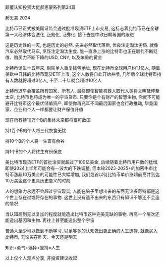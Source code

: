 颠覆认知投资大佬郝思蒙系列第24篇

郝思蒙 2024

比特币已正式被美国证监会通过批准现货ETF上市交易, 这标志着比特币已在全球第一大经济体合法化, 正规化, 证券化. 接下去是中欧日韩等国的跟进

这是历史性的一天, 也是历史的必然. 先进必然取代落后, 优良注定淘汰劣质. 就像汽车必然取代马车, 烹饪注定淘汰生食. 能一直净上涨的比特币也正在取代不断贬值、购买力不断下降的USD, CNY, 以及笨重的黄金

比特币诞生十五年来, 剔除单人重复钱包地址, 现在比特币全球用户约1.1亿人, 随着美欧中日韩的比特币现货ETF上市, 这个人数将自此开始井喷, 几年后全球比特币持有人数就将超过3亿人, 十至二十年就会超过10亿人

比特币迟早会覆盖所有国家、所有人, 最终即使智能机器人取代人类将文明延伸至太空, 比特币也将成为唯一的宇宙货币. 只要你是个有财产的智慧生物, 你就不可能避开比特币这个最优储值资产, 即使你再充耳不闻最后国家也会行政推动, 毕竟国家、企业和个人一样都要让财产保值升值

现在所有持10万个₿的集体未来都将富可敌国

持1百个₿的个人将三代衣食无忧

持10个₿的个人将一生富有余谷

持1个₿的个人将终生有份保底

美比特币现货ETF的首批注资就超过了100亿美金, 后续随着比特币用户数的猛增, 即使2024上半年可能会有一波大的下跌调整, 但本轮2023-2025+的加密牛市比特币涨超10万美金的可能性已大幅增加, 我们翘首以待比特币单价涨超前高并到达10万美金这个更具历史意义的时刻

人的想象力永远不会超过宇宙现实, 人能在脑子里想出来的东西无论多奇特都是这个世上存在过或将存在的事物. 这世上没有造不出来的东西只有知识不够还不会造的情况

当认知高到无以复加的程度就能造出比特币这种完美无缺的事物. 再高一个层次还能造出基因和生物. 再往上甚至能造出整个宇宙

普通人至少可以做到不断学习, 以足够多的认知做出更正确的人生选择, 就像买入比特币, 无论买在昨天、今天还是明天

知识+勇气+选择+坚持=人生

以上仅个人观点分享, 非投资建议收起

